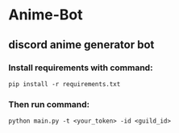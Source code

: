 # Anime-Bot
## discord anime generator bot
### Install requirements with command:
```
pip install -r requirements.txt
```
### Then run command:
```
python main.py -t <your_token> -id <guild_id>
```
